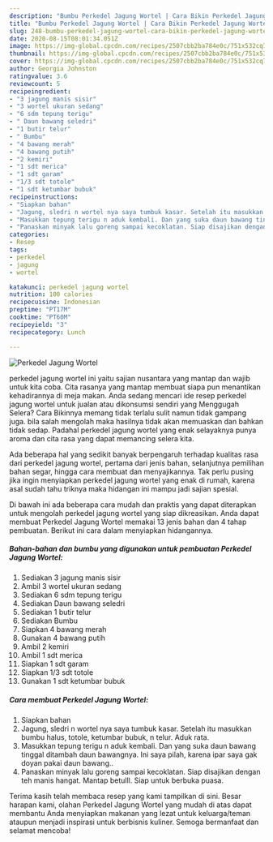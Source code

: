 ```yaml
---
description: "Bumbu Perkedel Jagung Wortel | Cara Bikin Perkedel Jagung Wortel Yang Enak dan Simpel"
title: "Bumbu Perkedel Jagung Wortel | Cara Bikin Perkedel Jagung Wortel Yang Enak dan Simpel"
slug: 248-bumbu-perkedel-jagung-wortel-cara-bikin-perkedel-jagung-wortel-yang-enak-dan-simpel
date: 2020-08-15T08:01:34.051Z
image: https://img-global.cpcdn.com/recipes/2507cbb2ba784e0c/751x532cq70/perkedel-jagung-wortel-foto-resep-utama.jpg
thumbnail: https://img-global.cpcdn.com/recipes/2507cbb2ba784e0c/751x532cq70/perkedel-jagung-wortel-foto-resep-utama.jpg
cover: https://img-global.cpcdn.com/recipes/2507cbb2ba784e0c/751x532cq70/perkedel-jagung-wortel-foto-resep-utama.jpg
author: Georgia Johnston
ratingvalue: 3.6
reviewcount: 5
recipeingredient:
- "3 jagung manis sisir"
- "3 wortel ukuran sedang"
- "6 sdm tepung terigu"
- " Daun bawang seledri"
- "1 butir telur"
- " Bumbu"
- "4 bawang merah"
- "4 bawang putih"
- "2 kemiri"
- "1 sdt merica"
- "1 sdt garam"
- "1/3 sdt totole"
- "1 sdt ketumbar bubuk"
recipeinstructions:
- "Siapkan bahan"
- "Jagung, sledri n wortel nya saya tumbuk kasar. Setelah itu masukkan bumbu halus, totole, ketumbar bubuk, n telur. Aduk rata."
- "Masukkan tepung terigu n aduk kembali. Dan yang suka daun bawang tinggal ditambah daun bawangnya. Ini saya pilah, karena ipar saya gak doyan pakai daun bawang.."
- "Panaskan minyak lalu goreng sampai kecoklatan. Siap disajikan dengan teh manis hangat. Mantap betulll. Siap untuk berbuka puasa."
categories:
- Resep
tags:
- perkedel
- jagung
- wortel

katakunci: perkedel jagung wortel 
nutrition: 100 calories
recipecuisine: Indonesian
preptime: "PT17M"
cooktime: "PT60M"
recipeyield: "3"
recipecategory: Lunch

---
```



![Perkedel Jagung Wortel](https://img-global.cpcdn.com/recipes/2507cbb2ba784e0c/751x532cq70/perkedel-jagung-wortel-foto-resep-utama.jpg)


perkedel jagung wortel ini yaitu sajian nusantara yang mantap dan wajib untuk kita coba. Cita rasanya yang mantap membuat siapa pun menantikan kehadirannya di meja makan.
Anda sedang mencari ide resep perkedel jagung wortel untuk jualan atau dikonsumsi sendiri yang Menggugah Selera? Cara Bikinnya memang tidak terlalu sulit namun tidak gampang juga. bila salah mengolah maka hasilnya tidak akan memuaskan dan bahkan tidak sedap. Padahal perkedel jagung wortel yang enak selayaknya punya aroma dan cita rasa yang dapat memancing selera kita.

Ada beberapa hal yang sedikit banyak berpengaruh terhadap kualitas rasa dari perkedel jagung wortel, pertama dari jenis bahan, selanjutnya pemilihan bahan segar, hingga cara membuat dan menyajikannya. Tak perlu pusing jika ingin menyiapkan perkedel jagung wortel yang enak di rumah, karena asal sudah tahu triknya maka hidangan ini mampu jadi sajian spesial.




Di bawah ini ada beberapa cara mudah dan praktis yang dapat diterapkan untuk mengolah perkedel jagung wortel yang siap dikreasikan. Anda dapat membuat Perkedel Jagung Wortel memakai 13 jenis bahan dan 4 tahap pembuatan. Berikut ini cara dalam menyiapkan hidangannya.

<!--inarticleads1-->

##### Bahan-bahan dan bumbu yang digunakan untuk pembuatan Perkedel Jagung Wortel:

1. Sediakan 3 jagung manis sisir
1. Ambil 3 wortel ukuran sedang
1. Sediakan 6 sdm tepung terigu
1. Sediakan  Daun bawang seledri
1. Sediakan 1 butir telur
1. Sediakan  Bumbu
1. Siapkan 4 bawang merah
1. Gunakan 4 bawang putih
1. Ambil 2 kemiri
1. Ambil 1 sdt merica
1. Siapkan 1 sdt garam
1. Siapkan 1/3 sdt totole
1. Gunakan 1 sdt ketumbar bubuk




<!--inarticleads2-->

##### Cara membuat Perkedel Jagung Wortel:

1. Siapkan bahan
1. Jagung, sledri n wortel nya saya tumbuk kasar. Setelah itu masukkan bumbu halus, totole, ketumbar bubuk, n telur. Aduk rata.
1. Masukkan tepung terigu n aduk kembali. Dan yang suka daun bawang tinggal ditambah daun bawangnya. Ini saya pilah, karena ipar saya gak doyan pakai daun bawang..
1. Panaskan minyak lalu goreng sampai kecoklatan. Siap disajikan dengan teh manis hangat. Mantap betulll. Siap untuk berbuka puasa.




Terima kasih telah membaca resep yang kami tampilkan di sini. Besar harapan kami, olahan Perkedel Jagung Wortel yang mudah di atas dapat membantu Anda menyiapkan makanan yang lezat untuk keluarga/teman ataupun menjadi inspirasi untuk berbisnis kuliner. Semoga bermanfaat dan selamat mencoba!
